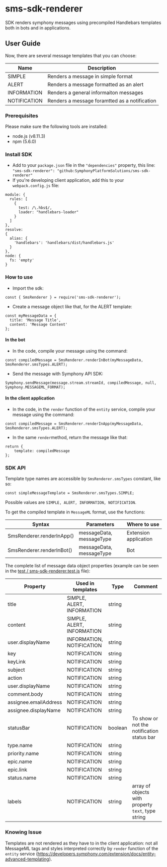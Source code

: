 # sms-sdk-renderer

SDK renders symphony messages using precompiled Handlebars templates both in bots and in applications.

## User Guide

Now, there are several message templates that you can choose:

| Name         | Description                                   |
| ------------ | --------------------------------------------- |
| SIMPLE       | Renders a message in simple format            |
| ALERT        | Renders a message formatted as an alert       |
| INFORMATION  | Renders a general informaiton messages        |
| NOTIFICATION | Renders a message foramtted as a notification |

### Prerequisites

Please make sure the following tools are installed:
* node.js (v8.11.3)
* npm (5.6.0)

### Install SDK

* Add to your `package.json` file in the `"dependencies"` property, this line:
`"sms-sdk-renderer": "github:SymphonyPlatformSolutions/sms-sdk-renderer"`
* If you're developing client application, add this to your `webpack.config.js` file:

```
module: {
  rules: [
    {
      test: /\.hbs$/,
      loader: "handlebars-loader"
    }
  ]
},
resolve:
{
  alias: {
    'handlebars': 'handlebars/dist/handlebars.js'
  }
},
node: {
  fs: 'empty'
}
```

### How to use

* Import the sdk:
```
const { SmsRenderer } = require('sms-sdk-renderer');
```
* Create a message object like that, for the ALERT template:
```
const myMessageData = {
  title: 'Message Title',
  content: 'Message Content'
};
```

#### In the bot

* In the code, compile your message using the command:
```
const compiledMessage = SmsRenderer.renderInBot(myMessageData, SmsRenderer.smsTypes.ALERT);
```
* Send the message with Symphony API SDK:
```
Symphony.sendMessage(message.stream.streamId, compiledMessage, null, Symphony.MESSAGEML_FORMAT);
```

#### In the client application

* In the code, in the `render` function of the `entity` service, compile your message using the command:
```
const compiledMessage = SmsRenderer.renderInApp(myMessageData, SmsRenderer.smsTypes.ALERT);
```
* In the same `render`method, return the message like that:
```
return {
    template: compiledMessage
};
```

### SDK API

Template type names are accessible by `SmsRenderer.smsTypes` constant, like so:
```
const simpleMessageTemplate = SmsRenderer.smsTypes.SIMPLE;
```
Possible values are `SIMPLE, ALERT, INFORMATION, NOTIFICATION`.

To get the compiled template in `MessageML` format, use the functions:

| Syntax                    | Parameters               | Where to use          |
| ------------------------- | ------------------------ | --------------------- |
| SmsRenderer.renderInApp() | messageData, messageType | Extension application |
| SmsRenderer.renderInBot() | messageData, messageType | Bot                   |

The complete list of message data object properties (example can be seen in the [test / sms-sdk-renderer.test.js](https://github.com/vinnie777/sms-sdk-renderer/blob/master/test/sms-sdk-renderer.test.js) file):

| Property              | Used in templates          | Type    | Comment                                            |
| --------------------- | -------------------------- | ------- | -------------------------------------------------- |
| title                 | SIMPLE, ALERT, INFORMATION | string  |                                                    |
| content               | SIMPLE, ALERT, INFORMATION | string  |                                                    |
| user.displayName      | INFORMATION, NOTIFICATION  | string  |                                                    |
| key                   | NOTIFICATION               | string  |                                                    |
| keyLink               | NOTIFICATION               | string  |                                                    |
| subject               | NOTIFICATION               | string  |                                                    |
| action                | NOTIFICATION               | string  |                                                    |
| user.displayName      | NOTIFICATION               | string  |                                                    |
| comment.body          | NOTIFICATION               | string  |                                                    |
| assignee.emailAddress | NOTIFICATION               | string  |                                                    |
| assignee.displayName  | NOTIFICATION               | string  |                                                    |
| statusBar             | NOTIFICATION               | boolean | To show or not the notification status bar         |
| type.name             | NOTIFICATION               | string  |                                                    |
| priority.name         | NOTIFICATION               | string  |                                                    |
| epic.name             | NOTIFICATION               | string  |                                                    |
| epic.link             | NOTIFICATION               | string  |                                                    |
| status.name           | NOTIFICATION               | string  |                                                    |
| labels                | NOTIFICATION               | string  | array of objects with property `text`, type string |

### Knowing Issue

Templates are not rendered as they have to in the client application: not all MessageML tags and styles interpreted correctly by `render` function of the `entity` service (https://developers.symphony.com/extension/docs/entity-advanced-templating).
